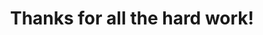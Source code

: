 ---
title: 'Thanks for all the hard work!'
redirect_to:
  - 'https://discuss.pencil2d.org/t/thanks-for-all-the-hard-work/739'
---